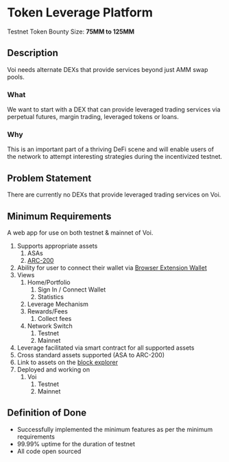 # Token Leverage Platform

Testnet Token Bounty Size: **75MM to 125MM**

## Description

Voi needs alternate DEXs that provide services beyond just AMM swap pools. 

### What

We want to start with a DEX that can provide leveraged trading services via perpetual futures, margin trading, leveraged tokens or loans.

### Why

This is an important part of a thriving DeFi scene and will enable users of the network to attempt interesting strategies during the incentivized testnet.

## Problem Statement

There are currently no DEXs that provide leveraged trading services on Voi.

## Minimum Requirements

A web app for use on both testnet & mainnet of Voi.

1. Supports appropriate assets
    1. ASAs
    2. [ARC-200](https://github.com/algorandfoundation/ARCs/blob/8fecd9127cfa70b49179a3e4b74212a0186b344b/ARCs/arc-0200.md)
2. Ability for user to connect their wallet via [Browser Extension Wallet](https://github.com/VoiNetwork/governance/blob/main/Bounties/Browser%20Extension%20Wallet.md)
3. Views
    1. Home/Portfolio
        1. Sign In / Connect Wallet
        2. Statistics
    2. Leverage Mechanism
    3. Rewards/Fees
        1. Collect fees
    4. Network Switch
        1. Testnet
        2. Mainnet
4. Leverage facilitated via smart contract for all supported assets
5. Cross standard assets supported (ASA to ARC-200)
6. Link to assets on the [block explorer](https://github.com/VoiNetwork/governance/blob/main/Bounties/Block%20Explorer.md)
7. Deployed and working on
    1. Voi
        1. Testnet
        2. Mainnet 

## Definition of Done

- Successfully implemented the minimum features as per the minimum requirements
- 99.99% uptime for the duration of testnet
- All code open sourced

